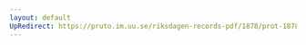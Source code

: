 ```yaml
---
layout: default
UpRedirect: https://pruto.im.uu.se/riksdagen-records-pdf/1878/prot-1878--ak--022/prot-1878--ak--022_025.pdf
---
```

